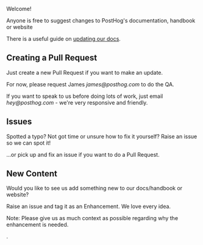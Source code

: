 Welcome!

Anyone is free to suggest changes to PostHog's documentation, handbook or website 

There is a useful guide on [updating our docs](STYLEGUIDE.md).

## Creating a Pull Request

Just create a new Pull Request if you want to make an update.

For now, please request James _james@posthog.com_ to do the QA.

If you want to speak to us before doing lots of work, just email _hey@posthog.com_ - we're very responsive and friendly.

## Issues

Spotted a typo? Not got time or unsure how to fix it yourself? Raise an issue so we can spot it!

…or pick up and fix an issue if you want to do a Pull Request.

## New Content

Would you like to see us add something new to our docs/handbook or website?

Raise an issue and tag it as an Enhancement. We love every idea. 

Note: Please give us as much context as possible regarding why the enhancement is needed.

.
